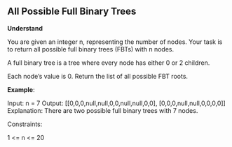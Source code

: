 ## All Possible Full Binary Trees

**Understand**

You are given an integer n, representing the number of nodes.
Your task is to return all possible full binary trees (FBTs) with n nodes.

A full binary tree is a tree where every node has either 0 or 2 children.

Each node’s value is 0.
Return the list of all possible FBT roots.

**Example**:

Input: n = 7
Output: [[0,0,0,null,null,0,0,null,null,0,0], [0,0,0,null,null,0,0,0,0]]
Explanation: There are two possible full binary trees with 7 nodes.

Constraints:

1 <= n <= 20
